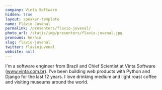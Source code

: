 ```yaml
---
company: Vinta Software
hidden: true
layout: speaker-template
name: Flávio Juvenal
permalink: /presenters/flavio-juvenal/
photo_url: /static/img/presenters/flavio-juvenal.jpg
pronouns: he/him
slug: flavio-juvenal
twitter: flaviojuvenal
website: null
---
```


I'm a software engineer from Brazil and Chief Scientist at Vinta Software (www.vinta.com.br). I’ve been building web products with Python and Django for the last 12 years. I love drinking medium and light roast coffee and visiting museums around the world.
